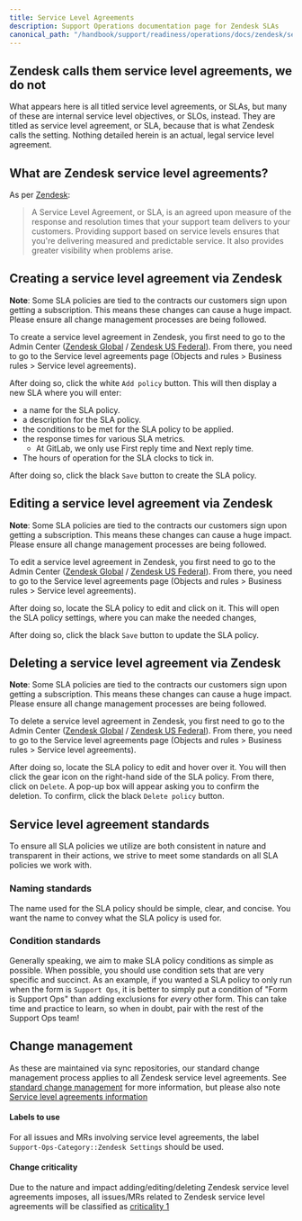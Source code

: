 ```yaml
---
title: Service Level Agreements
description: Support Operations documentation page for Zendesk SLAs
canonical_path: "/handbook/support/readiness/operations/docs/zendesk/service-level-agreements"
---
```


## Zendesk calls them service level agreements, we do not

What appears here is all titled service level agreements, or SLAs, but many of
these are internal service level objectives, or SLOs, instead. They are titled
as service level agreement, or SLA, because that is what Zendesk calls the
setting. Nothing detailed herein is an actual, legal service level agreement.

## What are Zendesk service level agreements?

As per
[Zendesk](https://support.zendesk.com/hc/en-us/articles/204770038-Defining-and-using-SLA-policies):

> A Service Level Agreement, or SLA, is an agreed upon measure of the response
> and resolution times that your support team delivers to your customers.
> Providing support based on service levels ensures that you're delivering
> measured and predictable service. It also provides greater visibility when
> problems arise.

## Creating a service level agreement via Zendesk

**Note**: Some SLA policies are tied to the contracts our customers sign upon
getting a subscription. This means these changes can cause a huge impact. Please
ensure all change management processes are being followed.

To create a service level agreement in Zendesk, you first need to go to the
Admin Center
([Zendesk Global](https://gitlab.zendesk.com/admin/) /
[Zendesk US Federal](https://gitlab-federal-support.zendesk.com/admin/)). From
there, you need to go to the Service level agreements page (Objects and rules >
Business rules > Service level agreements).

After doing so, click the white `Add policy` button. This will then display a
new SLA where you will enter:

- a name for the SLA policy.
- a description for the SLA policy.
- the conditions to be met for the SLA policy to be applied.
- the response times for various SLA metrics.
  - At GitLab, we only use First reply time and Next reply time.
- The hours of operation for the SLA clocks to tick in.

After doing so, click the black `Save` button to create the SLA policy.

## Editing a service level agreement via Zendesk

**Note**: Some SLA policies are tied to the contracts our customers sign upon
getting a subscription. This means these changes can cause a huge impact. Please
ensure all change management processes are being followed.

To edit a service level agreement in Zendesk, you first need to go to the Admin
Center
([Zendesk Global](https://gitlab.zendesk.com/admin/) /
[Zendesk US Federal](https://gitlab-federal-support.zendesk.com/admin/)). From
there, you need to go to the Service level agreements page (Objects and rules >
Business rules > Service level agreements).

After doing so, locate the SLA policy to edit and click on it. This will open
the SLA policy settings, where you can make the needed changes,

After doing so, click the black `Save` button to update the SLA policy.

## Deleting a service level agreement via Zendesk

**Note**: Some SLA policies are tied to the contracts our customers sign upon
getting a subscription. This means these changes can cause a huge impact. Please
ensure all change management processes are being followed.

To delete a service level agreement in Zendesk, you first need to go to the Admin
Center
([Zendesk Global](https://gitlab.zendesk.com/admin/) /
[Zendesk US Federal](https://gitlab-federal-support.zendesk.com/admin/)). From
there, you need to go to the Service level agreements page (Objects and rules >
Business rules > Service level agreements).

After doing so, locate the SLA policy to edit and hover over it. You will then
click the gear icon on the right-hand side of the SLA policy. From there, click
on `Delete`. A pop-up box will appear asking you to confirm the deletion. To
confirm, click the black `Delete policy` button.

## Service level agreement standards

To ensure all SLA policies we utilize are both consistent in nature and
transparent in their actions, we strive to meet some standards on all SLA
policies we work with.

### Naming standards

The name used for the SLA policy should be simple, clear, and concise. You want
the name to convey what the SLA policy is used for.

### Condition standards

Generally speaking, we aim to make SLA policy conditions as simple as possible.
When possible, you should use condition sets that are very specific and
succinct. As an example, if you wanted a SLA policy to only run when the form is
`Support Ops`, it is better to simply put a condition of "Form is Support Ops"
than adding exclusions for _every_ other form. This can take time and practice
to learn, so when in doubt, pair with the rest of the Support Ops team!

## Change management

As these are maintained via sync repositories, our standard change management
process applies to all Zendesk service level agreements. See
[standard change management](/handbook/support/readiness/operations/docs/change_management#standard-change-management)
for more information, but please also note
[Service level agreements information](/handbook/support/readiness/operations/docs/change_management#service-level-agreements-information)

#### Labels to use

For all issues and MRs involving service level agreements, the label
`Support-Ops-Category::Zendesk Settings` should be used.

#### Change criticality

Due to the nature and impact adding/editing/deleting Zendesk service level
agreements imposes, all issues/MRs related to Zendesk service level agreements
will be classified as
[criticality 1](/handbook/support/readiness/operations/docs/change_criticalities#criticality-1)
